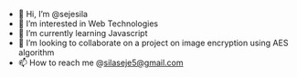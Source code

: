 - 👋 Hi, I’m @sejesila
- 👀 I’m interested in Web Technologies
- 🌱 I’m currently learning Javascript 
- 💞️ I’m looking to collaborate on a project on image encryption using AES algorithm
- 📫 How to reach me @silaseje5@gmail.com

<!---
sejesila/sejesila is a ✨ special ✨ repository because its `README.md` (this file) appears on your GitHub profile.
You can click the Preview link to take a look at your changes.
--->
